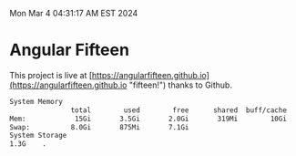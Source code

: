 Mon Mar  4 04:31:17 AM EST 2024

# Angular Fifteen


This project is live at [https://angularfifteen.github.io](https://angularfifteen.github.io "fifteen!") thanks to Github.

```bash
System Memory
               total        used        free      shared  buff/cache   available
Mem:            15Gi       3.5Gi       2.0Gi       319Mi        10Gi        11Gi
Swap:          8.0Gi       875Mi       7.1Gi
System Storage
1.3G	.
